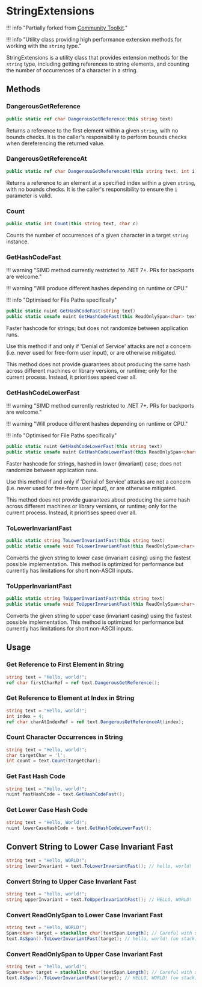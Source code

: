 # StringExtensions

!!! info "Partially forked from [Community Toolkit](https://github.com/CommunityToolkit/dotnet)."

!!! info "Utility class providing high performance extension methods for working with the `string` type."

StringExtensions is a utility class that provides extension methods for the `string` type, including getting references to string elements, and counting the number of occurrences of a character in a string.

## Methods

### DangerousGetReference

```csharp
public static ref char DangerousGetReference(this string text)
```

Returns a reference to the first element within a given `string`, with no bounds checks. It is the caller's responsibility to perform bounds checks when dereferencing the returned value.

### DangerousGetReferenceAt

```csharp
public static ref char DangerousGetReferenceAt(this string text, int i)
```

Returns a reference to an element at a specified index within a given `string`, with no bounds checks. It is the caller's responsibility to ensure the `i` parameter is valid.

### Count

```csharp
public static int Count(this string text, char c)
```

Counts the number of occurrences of a given character in a target `string` instance.

### GetHashCodeFast

!!! warning "SIMD method currently restricted to .NET 7+. PRs for backports are welcome."

!!! warning "Will produce different hashes depending on runtime or CPU."

!!! info "Optimised for File Paths specifically"

```csharp
public static nuint GetHashCodeFast(string text)
public static unsafe nuint GetHashCodeFast(this ReadOnlySpan<char> text)
```

Faster hashcode for strings; but does not randomize between application runs.

Use this method if and only if 'Denial of Service' attacks are not a concern
(i.e. never used for free-form user input), or are otherwise mitigated.

This method does not provide guarantees about producing the same hash across different machines or library versions,
or runtime; only for the current process. Instead, it prioritises speed over all.

### GetHashCodeLowerFast

!!! warning "SIMD method currently restricted to .NET 7+. PRs for backports are welcome."

!!! warning "Will produce different hashes depending on runtime or CPU."

!!! info "Optimised for File Paths specifically"

```csharp
public static nuint GetHashCodeLowerFast(this string text)
public static unsafe nuint GetHashCodeLowerFast(this ReadOnlySpan<char> text)
```

Faster hashcode for strings, hashed in lower (invariant) case; does not randomize between application runs.

Use this method if and only if 'Denial of Service' attacks are not a concern
(i.e. never used for free-form user input), or are otherwise mitigated.

This method does not provide guarantees about producing the same hash across different machines or library versions,
or runtime; only for the current process. Instead, it prioritises speed over all.

### ToLowerInvariantFast

```csharp
public static string ToLowerInvariantFast(this string text)
public static unsafe void ToLowerInvariantFast(this ReadOnlySpan<char> text, Span<char> target)
```

Converts the given string to lower case (invariant casing) using the fastest possible implementation.
This method is optimized for performance but currently has limitations for short non-ASCII inputs.

### ToUpperInvariantFast

```csharp
public static string ToUpperInvariantFast(this string text)
public static unsafe void ToUpperInvariantFast(this ReadOnlySpan<char> text, Span<char> target)
```

Converts the given string to upper case (invariant casing) using the fastest possible implementation.
This method is optimized for performance but currently has limitations for short non-ASCII inputs.

## Usage

### Get Reference to First Element in String

```csharp
string text = "Hello, world!";
ref char firstCharRef = ref text.DangerousGetReference();
```

### Get Reference to Element at Index in String

```csharp
string text = "Hello, world!";
int index = 4;
ref char charAtIndexRef = ref text.DangerousGetReferenceAt(index);
```

### Count Character Occurrences in String

```csharp
string text = "Hello, world!";
char targetChar = 'l';
int count = text.Count(targetChar);
```

### Get Fast Hash Code

```csharp
string text = "Hello, world!";
nuint fastHashCode = text.GetHashCodeFast();
```

### Get Lower Case Hash Code

```csharp
string text = "Hello, World!";
nuint lowerCaseHashCode = text.GetHashCodeLowerFast();
```

## Convert String to Lower Case Invariant Fast

```csharp
string text = "Hello, WORLD!";
string lowerInvariant = text.ToLowerInvariantFast(); // hello, world!
```

### Convert String to Upper Case Invariant Fast

```csharp
string text = "hello, world!";
string upperInvariant = text.ToUpperInvariantFast(); // HELLO, WORLD!
```

### Convert ReadOnlySpan to Lower Case Invariant Fast

```csharp
string text = "Hello, WORLD!";
Span<char> target = stackalloc char[textSpan.Length]; // Careful with string length!
text.AsSpan().ToLowerInvariantFast(target); // hello, world! (on stack)
```

### Convert ReadOnlySpan to Upper Case Invariant Fast

```csharp
string text = "hello, world!";
Span<char> target = stackalloc char[textSpan.Length]; // Careful with string length!
text.AsSpan().ToLowerInvariantFast(target); // HELLO, WORLD! (on stack)
```